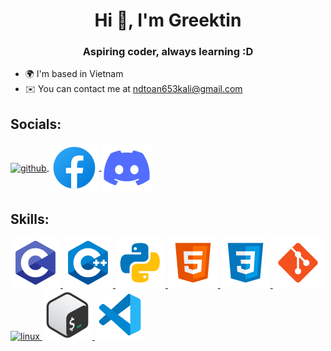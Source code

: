 <h1 align="center">Hi 👋, I'm Greektin</h1>
<h3 align="center">Aspiring coder, always learning :D</h3>

- 🌍 I'm based in Vietnam
- ✉️ You can contact me at [ndtoan653kali@gmail.com](mailto:ndtoan653kali@gmail.com)

<h2 align="left">Socials:</h2>
<p align="left">
  <a href="https://github.com/greektin" target="_blank" rel="noreferrer">
    <img align="center" src="https://raw.githubusercontent.com/greektin/greektin/master/src/icon/github.svg" alt="github" />
  </a>
  <a href="https://facebook.com/dinhtoangreek" target="_blank" rel="noreferrer">
    <img align="center" src="https://raw.githubusercontent.com/naipret/naipret/master/src/icon/facebook.svg" alt="facebook"/>
  </a>
  <a href="https://discord.com/invite/ABmNTDpMeJ" target="_blank" rel="noreferrer">
    <img align="center" src="https://raw.githubusercontent.com/naipret/naipret/master/src/icon/discord.svg" alt="discord" />
  </a>
</p>

<h2 align="left">Skills:</h2>
<p align="left">
  <a href="https://learncpp.com" target="_blank" rel="noreferrer">
    <img src="https://raw.githubusercontent.com/naipret/naipret/master/src/icon/c.svg" alt="c" />
  </a>
  <a href="https://learncpp.com" target="_blank" rel="noreferrer">
    <img src="https://raw.githubusercontent.com/naipret/naipret/master/src/icon/cpp.svg" alt="cpp" />
  </a>
  <a href="https://python.org" target="_blank" rel="noreferrer">
    <img src="https://raw.githubusercontent.com/naipret/naipret/master/src/icon/python.svg" alt="python" />
  </a>
  <a href="https://w3schools.com/html" target="_blank" rel="noreferrer">
    <img src="https://raw.githubusercontent.com/naipret/naipret/master/src/icon/html.svg" alt="html" />
  </a>
  <a href="https://w3schools.com/css" target="_blank" rel="noreferrer">
    <img src="https://raw.githubusercontent.com/naipret/naipret/master/src/icon/css.svg" alt="css" />
  </a>
  <a href="https://git-scm.com" target="_blank" rel="noreferrer">
    <img src="https://raw.githubusercontent.com/naipret/naipret/master/src/icon/git.svg" alt="git" />
  </a>
  <a href="https://linux.org" target="_blank" rel="noreferrer">
    <img src="https://raw.githubusercontent.com/naipret/naipret/master/src/icon/linux.svg" alt="linux" />
  </a>
  <a href="https://gnu.org/software/bash" target="_blank" rel="noreferrer">
    <img src="https://raw.githubusercontent.com/naipret/naipret/master/src/icon/bash.svg" alt="bash" />
  </a>
  <a href="https://code.visualstudio.com" target="_blank" rel="noreferrer">
    <img src="https://raw.githubusercontent.com/naipret/naipret/master/src/icon/vscode.svg" alt="vscode" />
  </a>
</p>
